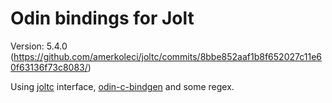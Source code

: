 # Odin bindings for Jolt

Version: 5.4.0 (https://github.com/amerkoleci/joltc/commits/8bbe852aaf1b8f652027c11e60f63136f73c8083/)

Using [joltc](https://github.com/amerkoleci/joltc) interface, [odin-c-bindgen](https://github.com/karl-zylinski/odin-c-bindgen) and some regex.
